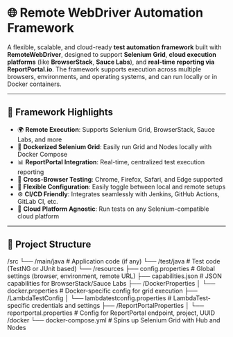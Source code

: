 # 🌐 Remote WebDriver Automation Framework

A flexible, scalable, and cloud-ready **test automation framework** built with **RemoteWebDriver**, designed to support **Selenium Grid**, **cloud execution platforms** (like **BrowserStack**, **Sauce Labs**), and **real-time reporting via ReportPortal.io**. The framework supports execution across multiple browsers, environments, and operating systems, and can run locally or in Docker containers.

---

## 🚀 Framework Highlights

- 🌍 **Remote Execution**: Supports Selenium Grid, BrowserStack, Sauce Labs, and more
- 🐳 **Dockerized Selenium Grid**: Easily run Grid and Nodes locally with Docker Compose
- 📊 **ReportPortal Integration**: Real-time, centralized test execution reporting
- 🧪 **Cross-Browser Testing**: Chrome, Firefox, Safari, and Edge supported
- 🧰 **Flexible Configuration**: Easily toggle between local and remote setups
- ⚙️ **CI/CD Friendly**: Integrates seamlessly with Jenkins, GitHub Actions, GitLab CI, etc.
- 🧩 **Cloud Platform Agnostic**: Run tests on any Selenium-compatible cloud platform

---

## 📁 Project Structure
/src
└── /main/java # Application code (if any)
└── /test/java # Test code (TestNG or JUnit based)
└── /resources
├── config.properties # Global settings (browser, environment, remote URL)
├── capabilities.json # JSON capabilities for BrowserStack/Sauce Labs
├── /DockerProperties
│ └── docker.properties # Docker-specific config for grid execution
├── /LambdaTestConfig
│ └── lambdatestconfig.properties # LambdaTest-specific credentials and settings
├── /ReportPortalProperties
│ └── reportportal.properties # Config for ReportPortal endpoint, project, UUID
/docker
└── docker-compose.yml # Spins up Selenium Grid with Hub and Nodes


